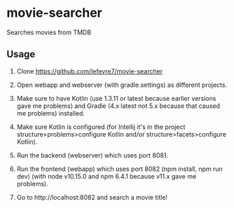 # movie-searcher
Searches movies from TMDB

## Usage

1. Clone https://github.com/lefevre7/movie-searcher

2. Open webapp and webserver (with gradle.settings) as different projects.

3. Make sure to have Kotlin (use 1.3.11 or latest because earlier versions gave me problems) and Gradle (4.x latest not 5.x because that caused me problems) installed.

4. Make sure Kotlin is configured (for Intellij it's in the project structure>problems>configure Kotlin and/or structure>facets>configure Kotlin).

5. Run the backend (webserver) which uses port 8081.

6. Run the frontend (webapp) which uses port 8082 (npm install, npm run dev) (with node v10.15.0 and npm 6.4.1 because v11.x gave me problems).

7. Go to http://localhost:8082 and search a movie title!
